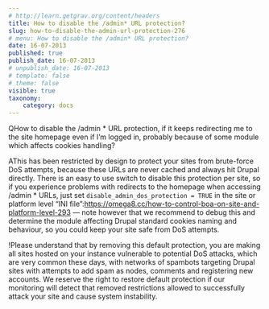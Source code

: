 ```yaml
---
# http://learn.getgrav.org/content/headers
title: How to disable the /admin* URL protection?
slug: how-to-disable-the-admin-url-protection-276
# menu: How to disable the /admin* URL protection?
date: 16-07-2013
published: true
publish_date: 16-07-2013
# unpublish_date: 16-07-2013
# template: false
# theme: false
visible: true
taxonomy:
    category: docs
---
```


<a name="admin-q"></a>

QHow to disable the /admin * URL protection, if it keeps redirecting me to the site homepage even if I’m logged in, probably because of some module which affects cookies handling?

<a name="admin-a"></a>

AThis has been restricted by design to protect your sites from brute-force DoS attempts, because these URLs are never cached and always hit Drupal directly. There is an easy to use switch to disable this protection per site, so if you experience problems with redirects to the homepage when accessing /admin * URLs, just set `disable_admin_dos_protection = TRUE` in the site or platform level “INI file”:https://omega8.cc/how-to-control-boa-on-site-and-platform-level-293 — note however that we recommend to debug this and determine the module affecting Drupal standard cookies naming and behaviour, so you could keep your site safe from DoS attempts.

<a name="admin-b"></a>

!Please understand that by removing this default protection, you are making all sites hosted on your instance vulnerable to potential DoS attacks, which are very common these days, with networks of spambots targeting Drupal sites with attempts to add spam as nodes, comments and registering new accounts. We reserve the right to restore default protection if our monitoring will detect that removed restrictions allowed to successfully attack your site and cause system instability.